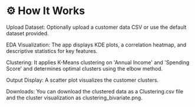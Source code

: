 # ⚙️ How It Works
Upload Dataset: Optionally upload a customer data CSV or use the default dataset provided.

EDA Visualization: The app displays KDE plots, a correlation heatmap, and descriptive statistics for key features.

Clustering: It applies K-Means clustering on 'Annual Income' and 'Spending Score' and determines optimal clusters using the elbow method.

Output Display: A scatter plot visualizes the customer clusters.

Downloads: You can download the clustered data as a Clustering.csv file and the cluster visualization as clustering_bivariate.png.
